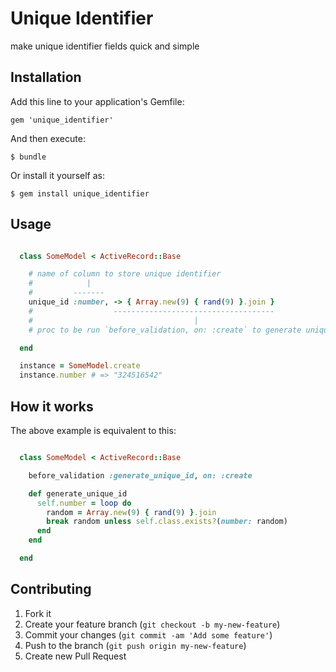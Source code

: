 # Unique Identifier

make unique identifier fields quick and simple

## Installation

Add this line to your application's Gemfile:

    gem 'unique_identifier'

And then execute:

    $ bundle

Or install it yourself as:

    $ gem install unique_identifier

## Usage

```ruby

  class SomeModel < ActiveRecord::Base

    # name of column to store unique identifier
    #            |
    #         -------
    unique_id :number, -> { Array.new(9) { rand(9) }.join }
    #                  ------------------------------------
    #                                    |
    # proc to be run `before_validation, on: :create` to generate unique identifier

  end

  instance = SomeModel.create
  instance.number # => "324516542"

```

## How it works

The above example is equivalent to this:

```ruby

  class SomeModel < ActiveRecord::Base

    before_validation :generate_unique_id, on: :create

    def generate_unique_id
      self.number = loop do
        random = Array.new(9) { rand(9) }.join
        break random unless self.class.exists?(number: random)
      end
    end

  end

```

## Contributing

1. Fork it
2. Create your feature branch (`git checkout -b my-new-feature`)
3. Commit your changes (`git commit -am 'Add some feature'`)
4. Push to the branch (`git push origin my-new-feature`)
5. Create new Pull Request
